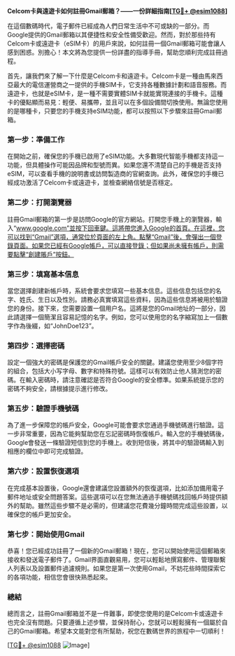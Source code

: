 **Celcom卡與遠遊卡如何註冊Gmail郵箱？——一份詳細指南[[TG💪+ @esim1088](https://t.me/s/esim1088)]**

在這個數碼時代，電子郵件已經成為人們日常生活中不可或缺的一部分。而Google提供的Gmail郵箱以其便捷性和安全性備受歡迎。然而，對於那些持有Celcom卡或遠遊卡（eSIM卡）的用戶來說，如何註冊一個Gmail郵箱可能會讓人感到困惑。別擔心！本文將為您提供一份詳盡的指導手冊，幫助您順利完成註冊過程。

首先，讓我們來了解一下什麼是Celcom卡和遠遊卡。Celcom卡是一種由馬來西亞最大的電信運營商之一提供的手機SIM卡，它支持各種數據計劃和語音服務。而遠遊卡，也就是eSIM卡，是一種不需要實體SIM卡就能實現連接的手機卡。這種卡的優點顯而易見：輕便、易攜帶，並且可以在多個設備間切換使用。無論您使用的是哪種卡，只要您的手機支持eSIM功能，都可以按照以下步驟來註冊Gmail郵箱。

### 第一步：準備工作

在開始之前，確保您的手機已啟用了eSIM功能。大多數現代智能手機都支持這一功能，但具體操作可能因品牌和型號而異。如果您還不清楚自己的手機是否支持eSIM，可以查看手機的說明書或訪問製造商的官網查詢。此外，確保您的手機已經成功激活了Celcom卡或遠遊卡，並檢查網絡信號是否穩定。

### 第二步：打開瀏覽器

註冊Gmail郵箱的第一步是訪問Google的官方網站。打開您手機上的瀏覽器，輸入“www.google.com”並按下回車鍵。這將帶您進入Google的首頁。在這裡，您可以找到“Gmail”選項，通常位於頁面的左上角。點擊“Gmail”後，會彈出一個登錄頁面。如果您已經有Google帳戶，可以直接登錄；但如果尚未擁有帳戶，則需要點擊“創建賬戶”按鈕。

### 第三步：填寫基本信息

當您選擇創建新帳戶時，系統會要求您填寫一些基本信息。這些信息包括您的名字、姓氏、生日以及性別。請務必真實填寫這些資料，因為這些信息將被用於驗證您的身份。接下來，您需要設置一個用户名。這將是您的Gmail地址的一部分，因此請選擇一個簡潔且容易記憶的名字。例如，您可以使用您的名字縮寫加上一個數字作為後綴，如“JohnDoe123”。

### 第四步：選擇密碼

設定一個強大的密碼是保護您的Gmail帳戶安全的關鍵。建議您使用至少8個字符的組合，包括大小写字母、數字和特殊符號。這樣可以有效防止他人猜測您的密碼。在輸入密碼時，請注意確認是否符合Google的安全標準。如果系統提示您的密碼不夠安全，請根據提示進行修改。

### 第五步：驗證手機號碼

為了進一步保障您的帳戶安全，Google可能會要求您通過手機號碼進行驗證。這一步非常重要，因為它能夠幫助您在忘記密碼時恢復帳戶。輸入您的手機號碼後，Google會發送一條驗證短信到您的手機上。收到短信後，將其中的驗證碼輸入到相應的欄位中即可完成驗證。

### 第六步：設置恢復選項

在完成基本設置後，Google還會建議您設置額外的恢復選項，比如添加備用電子郵件地址或安全問題答案。這些選項可以在您無法通過手機號碼找回帳戶時提供額外的幫助。雖然這些步驟不是必需的，但建議您花費幾分鐘時間完成這些設置，以確保您的帳戶更加安全。

### 第七步：開始使用Gmail

恭喜！您已經成功註冊了一個新的Gmail郵箱！現在，您可以開始使用這個郵箱來接收和發送電子郵件了。Gmail界面直觀易用，您可以輕鬆地撰寫郵件、管理聯繫人列表以及設置郵件過濾規則。如果您是第一次使用Gmail，不妨花些時間探索它的各項功能，相信您會很快熟悉起來。

### 總結

總而言之，註冊Gmail郵箱並不是一件難事，即使您使用的是Celcom卡或遠遊卡也完全沒有問題。只要遵循上述步驟，並保持耐心，您就可以輕鬆擁有一個屬於自己的Gmail郵箱。希望本文能對您有所幫助，祝您在數碼世界的旅程中一切順利！

[[TG💪+ @esim1088](https://t.me/s/esim1088) ![Image](https://i.postimg.cc/4NQfJmqS/Snipaste-2025-05-13-00-14-12.png)]